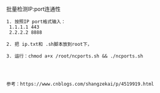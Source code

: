   批量检测IP:port连通性


    1. 按照IP port格式输入：
     1.1.1.1 443
     2.2.2.2 8888

    2. 把 ip.txt和 .sh脚本放到root下，

    3. 运行：chmod a+x /root/ncports.sh && ./ncports.sh




    参考：https://www.cnblogs.com/shangzekai/p/4519919.html

